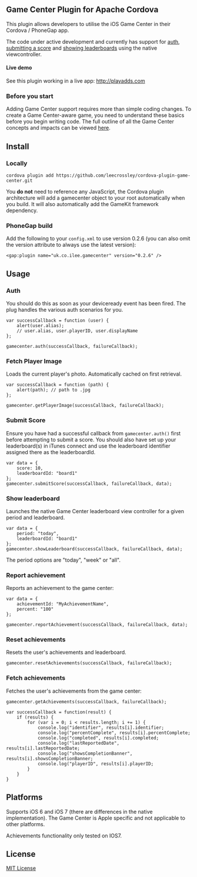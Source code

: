 ## Game Center Plugin for Apache Cordova

This plugin allows developers to utilise the iOS Game Center in their Cordova / PhoneGap app.

The code under active development and currently has support for [auth](#auth), [submitting a score](#submit-score) and [showing leaderboards](#show-leaderboard) using the native viewcontroller.

#### Live demo

See this plugin working in a live app: http://playadds.com

### Before you start

Adding Game Center support requires more than simple coding changes. To create a Game Center-aware game, you need to understand these basics before you begin writing code. The full outline of all the Game Center concepts and impacts can be viewed [here](https://developer.apple.com/library/ios/documentation/NetworkingInternet/Conceptual/GameKit_Guide/GameCenterOverview/GameCenterOverview.html).

## Install

### Locally

```
cordova plugin add https://github.com/leecrossley/cordova-plugin-game-center.git
```

You **do not** need to reference any JavaScript, the Cordova plugin architecture will add a gamecenter object to your root automatically when you build. It will also automatically add the GameKit framework dependency.

### PhoneGap build

Add the following to your `config.xml` to use version 0.2.6 (you can also omit the version attribute to always use the latest version):

```
<gap:plugin name="uk.co.ilee.gamecenter" version="0.2.6" />
```

## Usage

### Auth

You should do this as soon as your deviceready event has been fired. The plug handles the various auth scenarios for you.

```
var successCallback = function (user) {
    alert(user.alias);
    // user.alias, user.playerID, user.displayName
};

gamecenter.auth(successCallback, failureCallback);
```

### Fetch Player Image

Loads the current player's photo. Automatically cached on first retrieval.

```
var successCallback = function (path) {
    alert(path); // path to .jpg
};

gamecenter.getPlayerImage(successCallback, failureCallback);
```

### Submit Score

Ensure you have had a successful callback from `gamecenter.auth()` first before attempting to submit a score. You should also have set up your leaderboard(s) in iTunes connect and use the leaderboard identifier assigned there as the leaderboardId.

```
var data = {
    score: 10,
    leaderboardId: "board1"
};
gamecenter.submitScore(successCallback, failureCallback, data);
```

### Show leaderboard

Launches the native Game Center leaderboard view controller for a given period and leaderboard.

```
var data = {
    period: "today",
    leaderboardId: "board1"
};
gamecenter.showLeaderboard(successCallback, failureCallback, data);
```

The period options are "today", "week" or "all".

### Report achievement

Reports an achievement to the game center:

```
var data = {
	achievementId: "MyAchievementName",
	percent: "100"
};

gamecenter.reportAchievement(successCallback, failureCallback, data);
```

### Reset achievements

Resets the user's achievements and leaderboard.

```
gamecenter.resetAchievements(successCallback, failureCallback);
```

### Fetch achievements

Fetches the user's achievements from the game center:

```
gamecenter.getAchievements(successCallback, failureCallback);

var successCallback = function(result) {
	if (results) {
    	for (var i = 0; i < results.length; i += 1) {
    		console.log("identifier", results[i].identifier;
    		console.log("percentComplete", results[i].percentComplete;
    		console.log("completed", results[i].completed;
    		console.log("lastReportedDate", results[i].lastReportedDate;
    		console.log("showsCompletionBanner", results[i].showsCompletionBanner;
    		console.log("playerID", results[i].playerID;
        }
    }
}
```

## Platforms

Supports iOS 6 and iOS 7 (there are differences in the native implementation). The Game Center is Apple specific and not applicable to other platforms.

Achievements functionality only tested on IOS7.

## License

[MIT License](http://ilee.mit-license.org)
